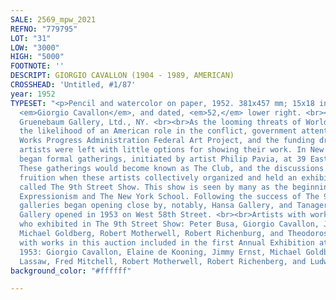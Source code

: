 ```yaml
---
SALE: 2569_mpw_2021
REFNO: "779795"
LOT: "31"
LOW: "3000"
HIGH: "5000"
FOOTNOTE: ''
DESCRIPT: GIORGIO CAVALLON (1904 - 1989, AMERICAN)
CROSSHEAD: 'Untitled, #1/87'
year: 1952
TYPESET: "<p>Pencil and watercolor on paper, 1952. 381x457 mm; 15x18 inches. Signed,
  <em>Giorgio Cavallon</em>, and dated, <em>52,</em> lower right. <br><br>Provenance:
  Gruenebaum Gallery, Ltd., NY. <br><br>As the looming threats of World War II increased
  the likelihood of an American role in the conflict, government attention to the
  Works Progress Administration Federal Art Project, and the funding dried up. Many
  artists were left with little options for showing their work. In New York City artists
  began formal gatherings, initiated by artist Philip Pavia, at 39 East 8th Street.
  These gatherings would become known as The Club, and the discussions would reach
  fruition when these artists collectively organized and held an exhibition in 1951
  called The 9th Street Show. This show is seen by many as the beginning of Abstract
  Expressionism and The New York School. Following the success of The 9th Street Show,
  galleries began opening close by, notably, Hansa Gallery, and Tanager Gallery. Stable
  Gallery opened in 1953 on West 58th Street. <br><br>Artists with works in this auction
  who exhibited in The 9th Street Show: Peter Busa, Giorgio Cavallon, Jimmy Ernst,
  Michael Goldberg, Robert Motherwell, Robert Richenburg, and Theodoros Stamos. <br><br>Artists
  with works in this auction included in the first Annual Exhibition at Stable gallery,
  1953: Giorgio Cavallon, Elaine de Kooning, Jimmy Ernst, Michael Goldberg, Ibram
  Lassaw, Fred Mitchell, Robert Motherwell, Robert Richenberg, and Ludwig Sander.</p>"
background_color: "#ffffff"

---
```

